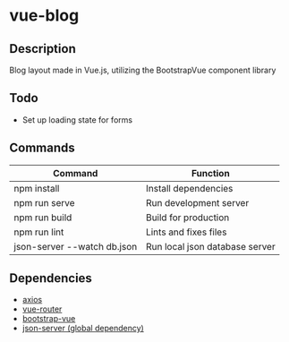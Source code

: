 # vue-blog

## Description

Blog layout made in Vue.js, utilizing the BootstrapVue component library

## Todo
- Set up loading state for forms

## Commands

| Command       | Function               |
|---------------|------------------------|
| npm install   | Install dependencies   |
| npm run serve | Run development server |
| npm run build | Build for production   |
| npm run lint  | Lints and fixes files  |
| json-server --watch db.json  | Run local json database server |

## Dependencies

- [axios](https://github.com/axios/axios) 
- [vue-router](https://github.com/vuejs/vue-router) 
- [bootstrap-vue](https://github.com/bootstrap-vue/bootstrap-vue) 
- [json-server (global dependency)](https://github.com/typicode/json-server#getting-started)
